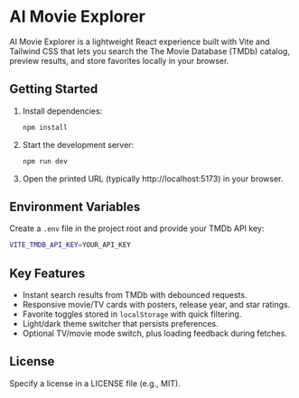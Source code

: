 # AI Movie Explorer

AI Movie Explorer is a lightweight React experience built with Vite and Tailwind CSS that lets you search the The Movie Database (TMDb) catalog, preview results, and store favorites locally in your browser.

## Getting Started

1. Install dependencies:

   ```bash
   npm install
   ```

2. Start the development server:

   ```bash
   npm run dev
   ```

3. Open the printed URL (typically http://localhost:5173) in your browser.

## Environment Variables

Create a `.env` file in the project root and provide your TMDb API key:

```bash
VITE_TMDB_API_KEY=YOUR_API_KEY
```

## Key Features

- Instant search results from TMDb with debounced requests.
- Responsive movie/TV cards with posters, release year, and star ratings.
- Favorite toggles stored in `localStorage` with quick filtering.
- Light/dark theme switcher that persists preferences.
- Optional TV/movie mode switch, plus loading feedback during fetches.

## License

Specify a license in a LICENSE file (e.g., MIT).
